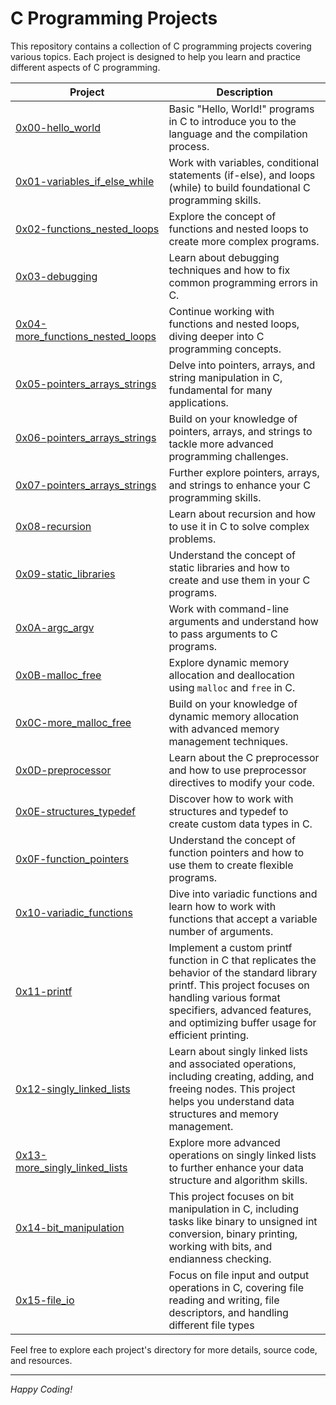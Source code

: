 # C Programming Projects

This repository contains a collection of C programming projects covering various topics. Each project is designed to help you learn and practice different aspects of C programming.

| Project | Description |
|---------|-------------|
| [0x00-hello_world](./0x00-hello_world) | Basic "Hello, World!" programs in C to introduce you to the language and the compilation process. |
| [0x01-variables_if_else_while](./0x01-variables_if_else_while) | Work with variables, conditional statements (if-else), and loops (while) to build foundational C programming skills. |
| [0x02-functions_nested_loops](./0x02-functions_nested_loops) | Explore the concept of functions and nested loops to create more complex programs. |
| [0x03-debugging](./0x03-debugging) | Learn about debugging techniques and how to fix common programming errors in C. |
| [0x04-more_functions_nested_loops](./0x04-more_functions_nested_loops) | Continue working with functions and nested loops, diving deeper into C programming concepts. |
| [0x05-pointers_arrays_strings](./0x05-pointers_arrays_strings) | Delve into pointers, arrays, and string manipulation in C, fundamental for many applications. |
| [0x06-pointers_arrays_strings](./0x06-pointers_arrays_strings) | Build on your knowledge of pointers, arrays, and strings to tackle more advanced programming challenges. |
| [0x07-pointers_arrays_strings](./0x07-pointers_arrays_strings) | Further explore pointers, arrays, and strings to enhance your C programming skills. |
| [0x08-recursion](./0x08-recursion) | Learn about recursion and how to use it in C to solve complex problems. |
| [0x09-static_libraries](./0x09-static_libraries) | Understand the concept of static libraries and how to create and use them in your C programs. |
| [0x0A-argc_argv](./0x0A-argc_argv) | Work with command-line arguments and understand how to pass arguments to C programs. |
| [0x0B-malloc_free](./0x0B-malloc_free) | Explore dynamic memory allocation and deallocation using `malloc` and `free` in C. |
| [0x0C-more_malloc_free](./0x0C-more_malloc_free) | Build on your knowledge of dynamic memory allocation with advanced memory management techniques. |
| [0x0D-preprocessor](./0x0D-preprocessor) | Learn about the C preprocessor and how to use preprocessor directives to modify your code. |
| [0x0E-structures_typedef](./0x0E-structures_typedef) | Discover how to work with structures and typedef to create custom data types in C. |
| [0x0F-function_pointers](./0x0F-function_pointers) | Understand the concept of function pointers and how to use them to create flexible programs. |
| [0x10-variadic_functions](./0x10-variadic_functions) | Dive into variadic functions and learn how to work with functions that accept a variable number of arguments. |
| [0x11-printf](./printf) |  Implement a custom printf function in C that replicates the behavior of the standard library printf. This project focuses on handling various format specifiers, advanced features, and optimizing buffer usage for efficient printing. |
| [0x12-singly_linked_lists](./0x12-singly_linked_lists) | Learn about singly linked lists and associated operations, including creating, adding, and freeing nodes. This project helps you understand data structures and memory management. |
| [0x13-more_singly_linked_lists](./0x13-more_singly_linked_lists) | Explore more advanced operations on singly linked lists to further enhance your data structure and algorithm skills. |
| [0x14-bit_manipulation](./0x14-bit_manipulation)	| This project focuses on bit manipulation in C, including tasks like binary to unsigned int conversion, binary printing, working with bits, and endianness checking.|
| [0x15-file_io](./0x15-file_io) | Focus on file input and output operations in C, covering file reading and writing, file descriptors, and handling different file types |

Feel free to explore each project's directory for more details, source code, and resources.

---

_Happy Coding!_

